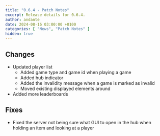 ```yaml
---
title: "0.6.4 - Patch Notes"
excerpt: Release details for 0.6.4.
author: andante
date: 2024-08-16 03:00:00 +0100
categories: [ "News", "Patch Notes" ]
hidden: true
---
```


## Changes

- Updated player list
    - Added game type and game id when playing a game
    - Added hub indicator
    - Added the invalidity message when a game is marked as invalid
    - Moved existing displayed elements around
- Added more leaderboards

## Fixes

- Fixed the server not being sure what GUI to open in the hub when holding an item and looking at a player
